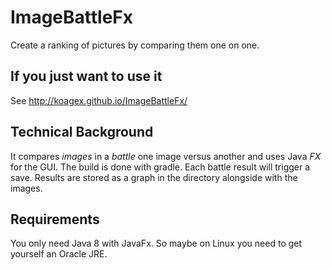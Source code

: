 # ImageBattleFx
Create a ranking of pictures by comparing them one on one.


## If you just want to use it
See http://koagex.github.io/ImageBattleFx/

## Technical Background

It compares *images* in a *battle* one image versus another and uses Java *FX* for the GUI.
The build is done with gradle.
Each battle result will trigger a save. Results are stored as a graph in the directory alongside with the images.

## Requirements

You only need Java 8 with JavaFx. So maybe on Linux you need to get yourself an Oracle JRE.
